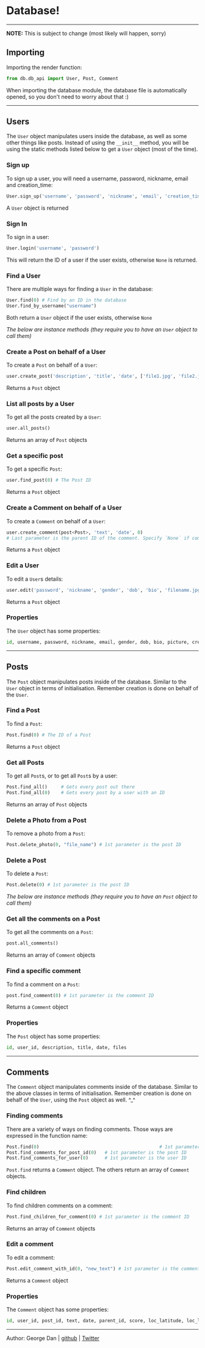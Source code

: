 # Database!
---
**NOTE:** This is subject to change (most likely will happen, sorry)
## Importing
Importing the render function:
```python
from db.db_api import User, Post, Comment
```
When importing the database module, the database file is automatically opened, so you don't need to worry about that :)

---
## Users

The `User` object manipulates users inside the database, as well as some other things like posts. Instead of using the ```__init__``` method, you will be using the static methods listed below to get a `User` object (most of the time).

### Sign up
To sign up a user, you will need a username, password, nickname, email and creation_time:
```python
User.sign_up('username', 'password', 'nickname', 'email', 'creation_time')
```
A `User` object is returned
### Sign In
To sign in a user:
```python
User.login('username', 'password')
```
This will return the ID of a user if the user exists, otherwise `None` is returned.

### Find a User
There are multiple ways for finding a `User` in the database:
```python
User.find(0) # Find by an ID in the database
User.find_by_username("username")
```
Both return a `User` object if the user exists, otherwise `None`

*The below are instance methods (they require you to have an `User` object to call them)*
### Create a Post on behalf of a User
To create a `Post` on behalf of a `User`:
```python
user.create_post('description', 'title', 'date', ['file1.jpg', 'file2.jpg'])
```
Returns a `Post` object

### List all posts by a User
To get all the posts created by a `User`:
```python
user.all_posts()
```
Returns an array of `Post` objects

### Get a specific post
To get a specific `Post`:
```python
user.find_post(0) # The Post ID
```
Returns a `Post` object

### Create a Comment on behalf of a User
To create a `Comment` on behalf of a `User`:
```python
user.create_comment(post<Post>, 'text', 'date', 0)
# Last parameter is the parent ID of the comment. Specify `None` if comment has no parent
```
Returns a `Post` object

### Edit a User
To edit a `User`s details:
```python
user.edit('password', 'nickname', 'gender', 'dob', 'bio', 'filename.jpg')
```
Returns a `Post` object

### Properties
The `User` object has some properties:
```python
id, username, password, nickname, email, gender, dob, bio, picture, creation_date
```

---

## Posts
The `Post` object manipulates posts inside of the database. Similar to the `User` object in terms of initialisation. Remember creation is done on behalf of the `User`.

### Find a Post
To find a `Post`:
```python
Post.find(0) # The ID of a Post
```
Returns a `Post` object

### Get all Posts
To get all `Post`s, or to get all `Post`s by a user:
```python
Post.find_all() 	# Gets every post out there
Post.find_all(0) 	# Gets every post by a user with an ID
```
Returns an array of `Post` objects

### Delete a Photo from a Post
To remove a photo from a `Post`:
```python
Post.delete_photo(0, "file_name") # 1st parameter is the post ID
```

### Delete a Post
To delete a `Post`:
```python
Post.delete(0) # 1st parameter is the post ID
```

*The below are instance methods (they require you to have an `Post` object to call them)*
### Get all the comments on a Post
To get all the comments on a `Post`:
```python
post.all_comments()
```
Returns an array of `Comment` objects

### Find a specific comment
To find a comment on a `Post`:
```python
post.find_comment(0) # 1st parameter is the comment ID
```
Returns a `Comment` object

### Properties
The `Post` object has some properties:
```python
id, user_id, description, title, date, files
```

---
## Comments
The `Comment` object manipulates comments inside of the database. Similar to the above classes in terms of initialisation. Remember creation is done on behalf of the `User`, using the `Post` object as well. ^\_^

### Finding comments
There are a variety of ways on finding comments. Those ways are expressed in the function name:
```python
Post.find(0) 											# 1st parameter is the comment ID
Post.find_comments_for_post_id(0)	# 1st parameter is the post ID
Post.find_comments_for_user(0)		# 1st parameter is the user ID
```
`Post.find` returns a `Comment` object. The others return an array of `Comment` objects.

### Find children
To find children comments on a comment:
```python
Post.find_children_for_comment(0) # 1st parameter is the comment ID
```
Returns an array of `Comment` objects

### Edit a comment
To edit a comment:
```python
Post.edit_comment_with_id(0, "new_text") # 1st parameter is the comment ID
```
Returns a `Comment` object

### Properties
The `Comment` object has some properties:
```python
id, user_id, post_id, text, date, parent_id, score, loc_latitude, loc_longitude
```

---
Author: George Dan | [github](https://github.com/ninjaprawn) | [Twitter](https://twitter.com/theninjaprawn)
